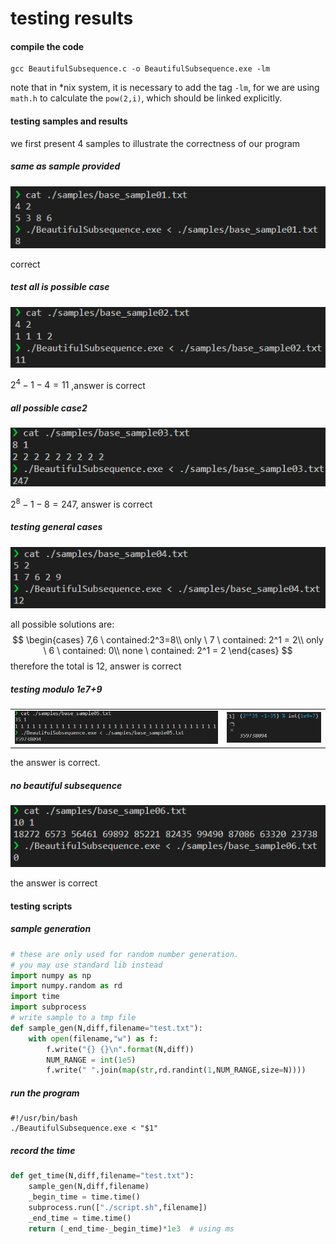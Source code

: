 # testing results

#### compile the code

```shell
gcc BeautifulSubsequence.c -o BeautifulSubsequence.exe -lm
```

note that in *nix system, it is necessary to add the tag `-lm`, for we are using `math.h` to calculate the `pow(2,i)`, which should be linked explicitly.

#### testing samples and results

we first present 4 samples to illustrate the correctness of our program

##### same as sample provided

![](./test1.png)

correct

##### test all is possible case

![](./test2.png)

$2^4 -1-4 = 11$ ,answer is correct

##### all possible case2

![](./test3.png)

$2^8 -1-8 = 247$, answer is correct

##### testing general cases

![](./test4.png)

all possible solutions are: 
$$
\begin{cases}
7,6 \ contained:2^3=8\\
only \ 7 \ contained: 2^1 = 2\\
only \ 6 \ contained: 0\\
none \ contained: 2^1 = 2
\end{cases}
$$
therefore the total is 12, answer is correct

##### testing modulo 1e7+9

<table>
    <tr>
        <td><center><img src="./test5.png"></center></td>
        <td><center><img src="./test5_1.png"></center></td>
    </tr>
</table>
the answer is correct. 

##### no beautiful subsequence

![](./test6.png)

the answer is correct

#### testing scripts

##### sample generation

```python
# these are only used for random number generation.
# you may use standard lib instead
import numpy as np
import numpy.random as rd
import time
import subprocess
# write sample to a tmp file
def sample_gen(N,diff,filename="test.txt"):
    with open(filename,"w") as f:
        f.write("{} {}\n".format(N,diff))
        NUM_RANGE = int(1e5)
        f.write(" ".join(map(str,rd.randint(1,NUM_RANGE,size=N))))
```

##### run the program

```shell
#!/usr/bin/bash
./BeautifulSubsequence.exe < "$1"
```

##### record the time

```python
def get_time(N,diff,filename="test.txt"):
    sample_gen(N,diff,filename)
    _begin_time = time.time()
    subprocess.run(["./script.sh",filename])
    _end_time = time.time()
    return (_end_time-_begin_time)*1e3  # using ms
```

